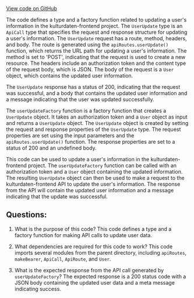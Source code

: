 [View code on GitHub](https://github.com/technologiestiftung/kulturdaten-frontend/blob/master/lib/api/routes/user/update.ts)

The code defines a type and a factory function related to updating a user's information in the kulturdaten-frontend project. The `UserUpdate` type is an `ApiCall` type that specifies the request and response structure for updating a user's information. The `UserUpdate` request has a route, method, headers, and body. The route is generated using the `apiRoutes.userUpdate()` function, which returns the URL path for updating a user's information. The method is set to 'POST', indicating that the request is used to create a new resource. The headers include an authorization token and the content type of the request body, which is JSON. The body of the request is a `User` object, which contains the updated user information.

The `UserUpdate` response has a status of 200, indicating that the request was successful, and a body that contains the updated user information and a message indicating that the user was updated successfully.

The `userUpdateFactory` function is a factory function that creates a `UserUpdate` object. It takes an authorization token and a `User` object as input and returns a `UserUpdate` object. The `UserUpdate` object is created by setting the request and response properties of the `UserUpdate` type. The request properties are set using the input parameters and the `apiRoutes.userUpdate()` function. The response properties are set to a status of 200 and an undefined body.

This code can be used to update a user's information in the kulturdaten-frontend project. The `userUpdateFactory` function can be called with an authorization token and a `User` object containing the updated information. The resulting `UserUpdate` object can then be used to make a request to the kulturdaten-frontend API to update the user's information. The response from the API will contain the updated user information and a message indicating that the update was successful.
## Questions: 
 1. What is the purpose of this code?
   This code defines a type and a factory function for making API calls to update user data.

2. What dependencies are required for this code to work?
   This code imports several modules from the parent directory, including `apiRoutes`, `makeBearer`, `ApiCall`, `ApiRoute`, and `User`.

3. What is the expected response from the API call generated by `userUpdateFactory`?
   The expected response is a 200 status code with a JSON body containing the updated user data and a meta message indicating success.